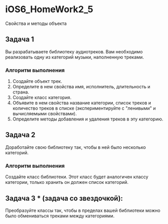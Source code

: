 # iOS6_HomeWork2_5
Свойства и методы объекта

## Задача 1

Вы разрабатываете библиотеку аудиотреков. Вам необходимо реализовать одну из категорий музыки, наполненную треками.

### Алгоритм выполнения

1. Создайте объект трек.
2. Определите в нем свойства имя, исполнитель, длительность и страна.
3. Создайте класс категория.
4. Объявите в нем свойства название категории, список треков и количество треков в списке (экспериментируйте с "ленивыми" и вычисляемыми свойствами).
5. Определите методы добавления и удаления треков в эту категорию.

## Задача 2

Доработайте свою библиотеку так, чтобы в ней было несколько категорий.

### Алгоритм выполнения

Создайте класс библиотеки. Этот класс будет аналогичен классу категории, только хранить он должен список категорий.

## Задача 3 * (задача со звездочкой):

Преобразуйте классы так, чтобы в пределах вашей библиотеки можно было обмениваться треками между категориями.
